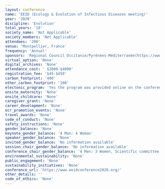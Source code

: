```yaml
---
layout: conference 
name: 'EEID (Ecology & Evolution of Infectious Diseases meeting)'
year: '2020'
discipline: 'Evolution'
total_years: '18'
society_name: 'Not Applicable'
society_members: 'Not Applicable'
attendees: '200'
venue: 'Montpellier, France'
frequency: 'Annual'
sponsors: 'Regional Council Occitanie/Pyrénées-Méditerranée(https://www.laregion.fr/-W(https://www.montpellier3m.fr/), Montpellier urban community (https://www.montpellier3m.fr/), I-site MUSE (Montpellier University of Excellence)(https://muse.edu.umontpellier.fr/en/muse-i-site/), Montpellier Research Observatory of the Environment CNRS-Université of Montpellier-IRD-IRSTEA(https://oreme.org/), INRAE(NRAE (French National Institute for Agricultural Research)), IRD (French National Research – Institute for Sustainable Development)(), Infectious Diseases and Vectors: Ecology, Genetics, Evolution and Control(https://www.mivegec.ird.fr/en/), Mediterranean Centre for Environment and Biodiversity Laboratory of Excellence(http://www.labex-cemeb.org/en),Doctoral School GAIA (https://gaia.umontpellier.fr/), CNRS /INEE – Institute of Ecology and Environment(https://inee.cnrs.fr/),Agropolis fondation(https://www.agropolis-fondation.fr/?lang=en), CBGP (Centre for Biology and Management of Populations) (https://www.agropolis-fondation.fr/?lang=en), French research center in Ecology and Evolutionary Ecology(https://www.cefe.cnrs.fr/en/)'
virtual_option: 'None'
digital_archives: 'None'
attendance_cost: ' $2000-$4000'
registration_fee: '$45-$450'
carbon_footprint: '400'
other_carbon_footprint: '100'
electonic_program: 'Yes the program was provided online on the conference website.'
onsite_maternity: 'None'
onsite_childcare: 'None'
caregiver_grant: 'None'
career_development: 'None'
ecr_promotion_events: 'None'
travel_awards: 'None'
code_of_conduct: 'None'
safety_instructions: 'None'
gender_balance: 'None'
keynote_gender_balance: '4 Man: 4 Woman'
speaker_gender_balance: 'None'
invited_gender_balance: 'No information available'
session_chair_gender_balance: 'No information available'
conference_chair_gender_balance: '4 Men: 3 Women, Scientific committee: 8 Men: 8 Women'
environmental_sustainability: 'None'
public_engagement: 'None'
sustainability_initiatives: 'None'
conference_url: 'https://www.eeidconference2020.org/'
other_details: ''
code_of_ethics: 'None'
---
```

